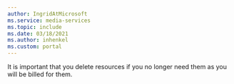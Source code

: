 ```yaml
---
author: IngridAtMicrosoft
ms.service: media-services 
ms.topic: include
ms.date: 03/18/2021
ms.author: inhenkel
ms.custom: portal
---
```


It is important that you delete resources if you no longer need them as you will be billed for them.
